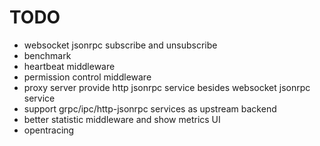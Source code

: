 TODO
======

* websocket jsonrpc subscribe and unsubscribe
* benchmark
* heartbeat middleware
* permission control middleware
* proxy server provide http jsonrpc service besides websocket jsonrpc service
* support grpc/ipc/http-jsonrpc services as upstream backend
* better statistic middleware and show metrics UI
* opentracing

